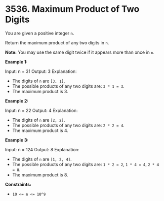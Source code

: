 # 3536. Maximum Product of Two Digits

You are given a positive integer `n`.

Return the maximum product of any two digits in `n`.

**Note:** You may use the same digit twice if it appears more than once in `n`.

**Example 1:**

Input: n = 31
Output: 3
Explanation:
*   The digits of `n` are `[3, 1]`.
*   The possible products of any two digits are: `3 * 1 = 3`.
*   The maximum product is 3.

**Example 2:**

Input: n = 22
Output: 4
Explanation:
*   The digits of `n` are `[2, 2]`.
*   The possible products of any two digits are: `2 * 2 = 4`.
*   The maximum product is 4.

**Example 3:**

Input: n = 124
Output: 8
Explanation:
*   The digits of `n` are `[1, 2, 4]`.
*   The possible products of any two digits are: `1 * 2 = 2`, `1 * 4 = 4`, `2 * 4 = 8`.
*   The maximum product is 8.

**Constraints:**

*   `10 <= n <= 10^9` 